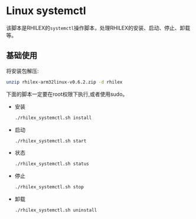 # Linux systemctl
该脚本是RHILEX的`systemctl`操作脚本，处理RHILEX的安装、启动、停止、卸载等。
## 基础使用
将安装包解压:
```sh
unzip rhilex-arm32linux-v0.6.2.zip -d rhilex
```

下面的脚本一定要在root权限下执行,或者使用sudo。
- 安装
    ```sh
    ./rhilex_systemctl.sh install
    ```
- 启动
    ```sh
    ./rhilex_systemctl.sh start
    ```
- 状态
    ```sh
    ./rhilex_systemctl.sh status
    ```
- 停止
    ```sh
    ./rhilex_systemctl.sh stop
    ```
- 卸载
    ```sh
    ./rhilex_systemctl.sh uninstall
    ```